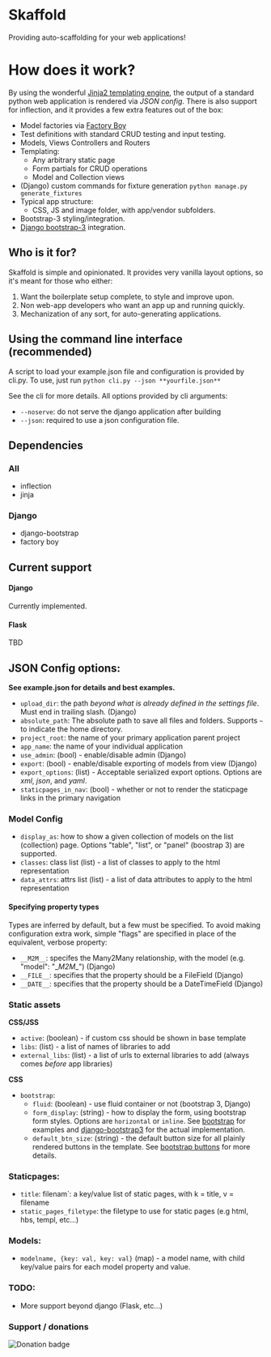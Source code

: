 Skaffold
============================================================
Providing auto-scaffolding for your web applications!

# How does it work?

By using the wonderful [Jinja2 templating engine](https://github.com/mitsuhiko/jinja2), the output of a standard python web application is rendered via *JSON config*. There is also support for inflection, and it provides a few extra features out of the box:

* Model factories via [Factory Boy](https://github.com/rbarrois/factory_boy)
* Test definitions with standard CRUD testing and input testing.
* Models, Views Controllers and Routers
* Templating:
    * Any arbitrary static page
    * Form partials for CRUD operations
    * Model and Collection views
* (Django) custom commands for fixture generation `python manage.py generate_fixtures`
* Typical app structure:
    * CSS, JS and image folder, with app/vendor subfolders.
* Bootstrap-3 styling/integration.
* [Django bootstrap-3](https://github.com/dyve/django-bootstrap3) integration.

## Who is it for?

Skaffold is simple and opinionated. It provides very vanilla layout options, so it's meant for those who either:

1. Want the boilerplate setup complete, to style and improve upon.
2. Non web-app developers who want an app up and running quickly.
3. Mechanization of any sort, for auto-generating applications.

## Using the command line interface (recommended)

A script to load your example.json file and configuration is provided by cli.py. To use, just run `python cli.py --json **yourfile.json**`

See the cli for more details. All options provided by cli arguments:

* `--noserve`: do not serve the django application after building
* `--json`: required to use a json configuration file.

## Dependencies

### All
* inflection
* jinja

### Django
* django-bootstrap
* factory boy

## Current support

#### Django

Currently implemented.

#### Flask

TBD

## JSON Config options:

**See example.json for details and best examples.**

* `upload_dir`: the path *beyond what is already defined in the settings file*. Must end in trailing slash. (Django)
* `absolute_path`: The absolute path to save all files and folders. Supports `~` to indicate the home directory.
* `project_root`: the name of your primary application parent project
* `app_name`: the name of your individual application
* `use_admin`: (bool) - enable/disable admin (Django)
* `export`: (bool) - enable/disable exporting of models from view (Django)
* `export_options`: (list) - Acceptable serialized export options. Options are *xml*, *json*, and *yaml*.
* `staticpages_in_nav`: (bool) - whether or not to render the staticpage links in the primary navigation

### Model Config

* `display_as`: how to show a given collection of models on the list (collection) page. Options "table", "list", or "panel" (boostrap 3) are supported.
* `classes`: class list (list) - a list of classes to apply to the html representation
* `data_attrs`: attrs list (list) - a list of data attributes to apply to the html representation

#### Specifying property types

Types are inferred by default, but a few must be specified. To avoid making configuration extra work, simple "flags" are specified in place of the equivalent, verbose property:
* `__M2M__`: specifes the Many2Many relationship, with the model (e.g. "model": "\__M2M__") (Django)
* `__FILE__`: specifies that the property should be a FileField (Django)
* `__DATE__`: specifies that the property should be a DateTimeField (Django)

### Static assets
**CSS/JSS**
* `active`: (boolean) - if custom css should be shown in base template
* `libs`: (list) - a list of names of libraries to add
* `external_libs`: (list) - a list of urls to external libraries to add (always comes _before_ app libraries)

**CSS**
* `bootstrap`:
    - `fluid`: (boolean) - use fluid container or not (bootstrap 3, Django)
    - `form_display`: (string) - how to display the form, using bootstrap form styles. Options are `horizontal` or `inline`. See [bootstrap](http://getbootstrap.com/css/#forms) for examples and [django-bootstrap3](http://django-bootstrap3.readthedocs.org/en/latest/templatetags.html?highlight=layout) for the actual implementation.
    - `default_btn_size`: (string) - the default button size for all plainly rendered buttons in the template. See [bootstrap buttons](http://getbootstrap.com/css/#buttons-sizes) for more details.

### Staticpages:
* `title`: filenam`: a key/value list of static pages, with k = title, v = filename
* `static_pages_filetype`: the filetype to use for static pages (e.g html, hbs, templ, etc...)

### Models:
* `modelname, {key: val, key: val}` (map) - a model name, with child key/value pairs for each model property and value.

### TODO:
* More support beyond django (Flask, etc...)

### Support / donations
![Donation badge](https://img.shields.io/gratipay/christabor.svg)
